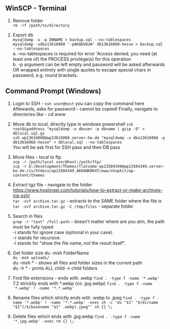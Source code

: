 ## WinSCP - Terminal
1. Remove folder  
`rm -rf /path/to/directory`

2. Export db  
  `mysqldump -u -p DBNAME > backup.sql --no-tablespaces`  
  `mysqldump -udbu13616068 '-pAKQGU8zW' db13616068-hesse > backup.sql --no-tablespaces`  
a. –no-tablespaces is required for error 'Access denied; you need (at least one of) the PROCESS privilege(s) for this operation  
b. -p argument can be left empty and password will be asked afterwards OR wrapped entirely with single quotes to escape special chars in password, e.g. round brackets.

## Command Prompt (Windows)
1. Login to SSH - `ssh user@host` you can copy the command here  
Aftewards, asks for password - cannot be copied! Finally, navigate to directories like - cd www

2. Move db to local, directly type in windows powershell 
`ssh root@ipaddress "mysqldump -u dbuser -p dbname | gzip -9" > dblocal.sql.gz`  
`ssh wp13616068@wp13616068.server-he.de "mysqldump -u dbu13616068 -p db13616068-hesse" > dblocal.sql --no-tablespaces`  
You will be ask first for SSH pass and then DB pass

3. Move files - local to ftp  
`scp -r /path/local user@host:/path/ftp/`  
`scp -r D:/Development/Themes/flatsome wp13584349@wp13584349.server-he.de:/is/htdocs/wp13584349_AK66NKDK4T/www/shopkit/wp-content/themes`  

4. Extract tgz file - navigate to the folder https://www.hostinger.com/tutorials/how-to-extract-or-make-archives-via-ssh/  
`tar -xvf archive.tar.gz` - extracts to the SAME folder where the file is   
`tar -xvf archive.tar.gz -C /tmp/files` - separate folder  

5. Search in files  
`grep -r "text" /full-path` - doesn’t matter where are you atm, the path must be fully typed  
-i stands for ignore case (optional in your case).  
-r stands for recursive.  
-l stands for "show the file name, not the result itself".  

6. Get folder size du -msh FolderName  
`du -msh uploads/`  
du -msh * - shows all files and folder sizes in the current path  
du -h * - prints ALL child -> child folders
7. Find file extensions - ends with .webp
`find . -type f -name '*.webp'`
7.2 stricktly ends with *.webp (no .jpg.webp)
   `find . -type f -name '*.webp' ! -name '*.*.webp'`
9. Rename files which strictly ends with .webp to .jpeg
    `find . -type f -name '*.webp' ! -name '*.*.webp' -exec sh -c 'mv "$1" "$(dirname "$1")/$(basename "$1" .webp).jpeg"' sh {} \;`
11. Delete files which ends with .jpg.webp
    `find . -type f -name '*.jpg.webp' -exec rm {} \;`
